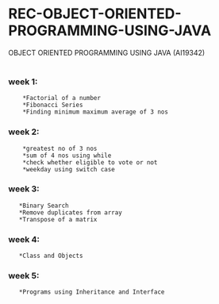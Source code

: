 # REC-OBJECT-ORIENTED-PROGRAMMING-USING-JAVA
OBJECT ORIENTED PROGRAMMING USING JAVA (AI19342)
<br>
<br>
### week 1: 
        *Factorial of a number
        *Fibonacci Series
        *Finding minimum maximum average of 3 nos

### week 2:
        
        *greatest no of 3 nos
        *sum of 4 nos using while
        *check whether eligible to vote or not
        *weekday using switch case
        
### week 3:
       *Binary Search
       *Remove duplicates from array
       *Transpose of a matrix
       
### week 4:
       *Class and Objects

### week 5:
       *Programs using Inheritance and Interface
